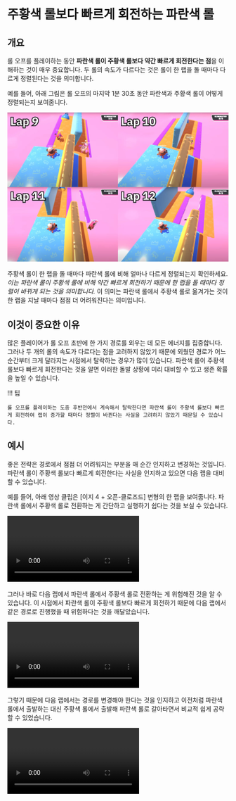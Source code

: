# 주황색 롤보다 빠르게 회전하는 파란색 롤

## 개요

롤 오프를 플레이하는 동안 **파란색 롤이 주황색 롤보다 약간 빠르게 회전한다는 점**을 이해하는 것이 매우 중요합니다. 두 롤의 속도가 다르다는 것은 롤이 한 랩을 돌 때마다 다르게 정렬된다는 것을 의미합니다.

예를 들어, 아래 그림은 롤 오프의 마지막 1분 30초 동안 파란색과 주황색 롤이 어떻게 정렬되는지 보여줍니다.

![Roll speed for last 4 laps](../images/getting-started/blue-spins-faster-than-orange/roll-speed-per-lap.jpg)

주황색 롤이 한 랩을 돌 때마다 파란색 롤에 비해 얼마나 다르게 정렬되는지 확인하세요. *이는 파란색 롤이 주황색 롤에 비해 약간 빠르게 회전하기 때문에 한 랩을 돌 때마다 정렬이 바뀌게 되는 것을 의미합니다.* 이 의미는 파란색 롤에서 주황색 롤로 옮겨가는 것이 한 랩을 지날 때마다 점점 더 어려워진다는 의미입니다.

## 이것이 중요한 이유

많은 플레이어가 롤 오프 초반에 한 가지 경로를 외우는 데 모든 에너지를 집중합니다. 그러나 두 개의 롤의 속도가 다르다는 점을 고려하지 않았기 때문에 외웠던 경로가 어느 순간부터 크게 달라지는 시점에서 탈락하는 경우가 많이 있습니다. 파란색 롤이 주황색 롤보다 빠르게 회전한다는 것을 알면 이러한 돌발 상황에 미리 대비할 수 있고 생존 확률을 높일 수 있습니다.

!!! 팁

    롤 오프를 플레이하는 도중 후반전에서 계속해서 탈락한다면 파란색 롤이 주황색 롤보다 빠르게 회전하여 랩이 증가할 때마다 정렬이 바뀐다는 사실을 고려하지 않았기 때문일 수 있습니다.

## 예시

좋은 전략은 경로에서 점점 더 어려워지는 부분을 매 순간 인지하고 변경하는 것입니다. 파란색 롤이 주황색 롤보다 빠르게 회전한다는 사실을 인지하고 있으면 다음 랩을 대비할 수 있습니다.

예를 들어, 아래 영상 클립은 [이지 4 + 오픈-클로즈드] 변형의 한 랩을 보여줍니다. 파란색 롤에서 주황색 롤로 전환하는 게 간단하고 실행하기 쉽다는 것을 보실 수 있습니다.

<video controls>
  <source src="../../images/getting-started/blue-spins-faster-than-orange/easy-4-open-closed-lap7.mp4" type="video/mp4">
</video>

그러나 바로 다음 랩에서 파란색 롤에서 주황색 롤로 전환하는 게 위험해진 것을 알 수 있습니다. 이 시점에서 파란색 롤이 주황색 롤보다 빠르게 회전하기 때문에 다음 랩에서 같은 경로로 진행했을 때 위험하다는 것을 깨달았습니다.

<video controls>
  <source src="../../images/getting-started/blue-spins-faster-than-orange/easy-4-open-closed-lap8.mp4" type="video/mp4">
</video>

그렇기 때문에 다음 랩에서는 경로를 변경해야 한다는 것을 인지하고 이전처럼 파란색 롤에서 출발하는 대신 주황색 롤에서 출발해 파란색 롤로 갈아타면서 비교적 쉽게 공략할 수 있었습니다.

<video controls>
  <source src="../../images/getting-started/blue-spins-faster-than-orange/easy-4-open-closed-lap9.mp4" type="video/mp4">
</video>
